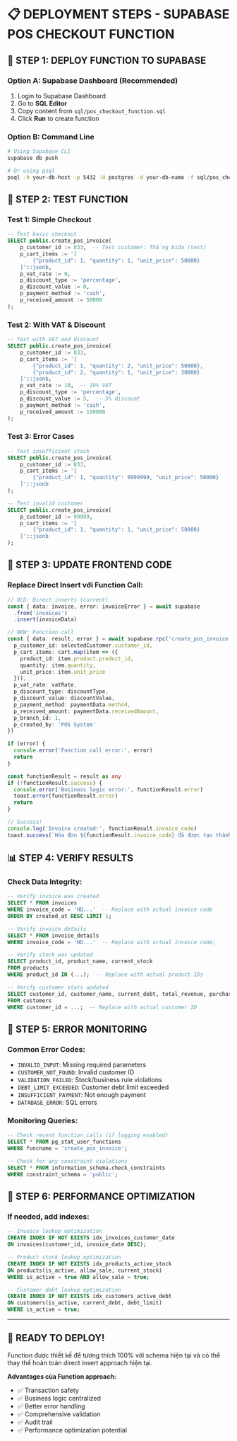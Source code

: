 # 📋 DEPLOYMENT STEPS - SUPABASE POS CHECKOUT FUNCTION

## 🚀 **STEP 1: DEPLOY FUNCTION TO SUPABASE**

### **Option A: Supabase Dashboard (Recommended)**
1. Login to Supabase Dashboard
2. Go to **SQL Editor**
3. Copy content from `sql/pos_checkout_function.sql`
4. Click **Run** to create function

### **Option B: Command Line**
```bash
# Using Supabase CLI
supabase db push

# Or using psql
psql -h your-db-host -p 5432 -U postgres -d your-db-name -f sql/pos_checkout_function.sql
```

## 🧪 **STEP 2: TEST FUNCTION**

### **Test 1: Simple Checkout**
```sql
-- Test basic checkout
SELECT public.create_pos_invoice(
    p_customer_id := 833,  -- Test customer: Thắng bida (test)
    p_cart_items := '[
        {"product_id": 1, "quantity": 1, "unit_price": 50000}
    ]'::jsonb,
    p_vat_rate := 0,
    p_discount_type := 'percentage',
    p_discount_value := 0,
    p_payment_method := 'cash',
    p_received_amount := 50000
);
```

### **Test 2: With VAT & Discount**
```sql
-- Test with VAT and discount
SELECT public.create_pos_invoice(
    p_customer_id := 833,
    p_cart_items := '[
        {"product_id": 1, "quantity": 2, "unit_price": 50000},
        {"product_id": 2, "quantity": 1, "unit_price": 30000}
    ]'::jsonb,
    p_vat_rate := 10,  -- 10% VAT
    p_discount_type := 'percentage',
    p_discount_value := 5,  -- 5% discount
    p_payment_method := 'cash',
    p_received_amount := 150000
);
```

### **Test 3: Error Cases**
```sql
-- Test insufficient stock
SELECT public.create_pos_invoice(
    p_customer_id := 833,
    p_cart_items := '[
        {"product_id": 1, "quantity": 9999999, "unit_price": 50000}
    ]'::jsonb
);

-- Test invalid customer
SELECT public.create_pos_invoice(
    p_customer_id := 99999,
    p_cart_items := '[
        {"product_id": 1, "quantity": 1, "unit_price": 50000}
    ]'::jsonb
);
```

## 🔧 **STEP 3: UPDATE FRONTEND CODE**

### **Replace Direct Insert với Function Call:**

```typescript
// OLD: Direct inserts (current)
const { data: invoice, error: invoiceError } = await supabase
  .from('invoices')
  .insert(invoiceData)

// NEW: Function call
const { data: result, error } = await supabase.rpc('create_pos_invoice', {
  p_customer_id: selectedCustomer.customer_id,
  p_cart_items: cart.map(item => ({
    product_id: item.product.product_id,
    quantity: item.quantity,
    unit_price: item.unit_price
  })),
  p_vat_rate: vatRate,
  p_discount_type: discountType,
  p_discount_value: discountValue,
  p_payment_method: paymentData.method,
  p_received_amount: paymentData.receivedAmount,
  p_branch_id: 1,
  p_created_by: 'POS System'
})

if (error) {
  console.error('Function call error:', error)
  return
}

const functionResult = result as any
if (!functionResult.success) {
  console.error('Business logic error:', functionResult.error)
  toast.error(functionResult.error)
  return
}

// Success!
console.log('Invoice created:', functionResult.invoice_code)
toast.success(`Hóa đơn ${functionResult.invoice_code} đã được tạo thành công!`)
```

## 📊 **STEP 4: VERIFY RESULTS**

### **Check Data Integrity:**
```sql
-- Verify invoice was created
SELECT * FROM invoices 
WHERE invoice_code = 'HD...'  -- Replace with actual invoice code
ORDER BY created_at DESC LIMIT 1;

-- Verify invoice details
SELECT * FROM invoice_details 
WHERE invoice_code = 'HD...'  -- Replace with actual invoice code;

-- Verify stock was updated
SELECT product_id, product_name, current_stock 
FROM products 
WHERE product_id IN (...);  -- Replace with actual product IDs

-- Verify customer stats updated
SELECT customer_id, customer_name, current_debt, total_revenue, purchase_count 
FROM customers 
WHERE customer_id = ...;  -- Replace with actual customer ID
```

## 🚨 **STEP 5: ERROR MONITORING**

### **Common Error Codes:**
- `INVALID_INPUT`: Missing required parameters
- `CUSTOMER_NOT_FOUND`: Invalid customer ID
- `VALIDATION_FAILED`: Stock/business rule violations
- `DEBT_LIMIT_EXCEEDED`: Customer debt limit exceeded
- `INSUFFICIENT_PAYMENT`: Not enough payment
- `DATABASE_ERROR`: SQL errors

### **Monitoring Queries:**
```sql
-- Check recent function calls (if logging enabled)
SELECT * FROM pg_stat_user_functions 
WHERE funcname = 'create_pos_invoice';

-- Check for any constraint violations
SELECT * FROM information_schema.check_constraints 
WHERE constraint_schema = 'public';
```

## 🎯 **STEP 6: PERFORMANCE OPTIMIZATION**

### **If needed, add indexes:**
```sql
-- Invoice lookup optimization
CREATE INDEX IF NOT EXISTS idx_invoices_customer_date 
ON invoices(customer_id, invoice_date DESC);

-- Product stock lookup optimization  
CREATE INDEX IF NOT EXISTS idx_products_active_stock 
ON products(is_active, allow_sale, current_stock) 
WHERE is_active = true AND allow_sale = true;

-- Customer debt lookup optimization
CREATE INDEX IF NOT EXISTS idx_customers_active_debt 
ON customers(is_active, current_debt, debt_limit) 
WHERE is_active = true;
```

---

## 🚀 **READY TO DEPLOY!**

Function được thiết kế để tương thích 100% với schema hiện tại và có thể thay thế hoàn toàn direct insert approach hiện tại.

**Advantages của Function approach:**
- ✅ Transaction safety
- ✅ Business logic centralized  
- ✅ Better error handling
- ✅ Comprehensive validation
- ✅ Audit trail
- ✅ Performance optimization potential
